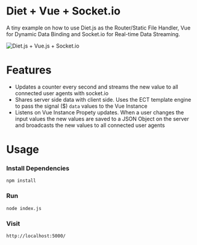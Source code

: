 # Diet + Vue + Socket.io
A tiny example on how to use Diet.js as the Router/Static File Handler, Vue for Dynamic Data Binding and Socket.io for Real-time Data Streaming.

![Diet.js + Vue.js + Socket.io](http://g.recordit.co/szNjnYjmo1.gif)


# Features
- Updates a counter every second and streams the new value to all connected user agents with socket.io
- Shares server side data with client side. Uses the ECT template engine to pass the signal ($) `data` values to the Vue Instance
- Listens on Vue Instance Propety updates. When a user changes the input values the new values are saved to a JSON Object on the server and broadcasts the new values to all connected user agents
 
# Usage

### Install Dependencies
```
npm install
```

### Run
```
node index.js
```

### Visit
```
http://localhost:5000/
```